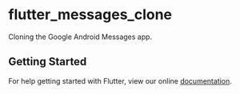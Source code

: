 # flutter_messages_clone

Cloning the Google Android Messages app. 

## Getting Started

For help getting started with Flutter, view our online
[documentation](http://flutter.io/).

